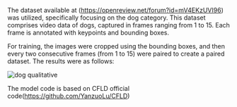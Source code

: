 The dataset available at (https://openreview.net/forum?id=mV4EKzUVI96) was utilized, specifically focusing on the dog category. This dataset comprises video data of dogs, captured in frames ranging from 1 to 15. Each frame is annotated with keypoints and bounding boxes.

For training, the images were cropped using the bounding boxes, and then every two consecutive frames (from 1 to 15) were paired to create a paired dataset. The results were as follows:

![dog qualitative](https://github.com/seohyun8825/DogCFLD/assets/153355118/7ce8a4ab-1eaa-49ed-8c3a-051c9ba8706f)



The model code is based on CFLD official code(https://github.com/YanzuoLu/CFLD)
